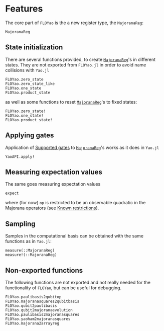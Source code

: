 # Features

The core part of `FLOYao` is the a new register type, the `MajoranaReg`:

```@docs
MajoranaReg
```

## State initialization

There are several functions provided, to create [`MajoranaReg`](@ref)'s 
in different states. They are not exported from `FLOYao.jl` in order to avoid
name collisions with `Yao.jl`

```@docs
FLOYao.zero_state
FLOYao.zero_state_like
FLOYao.one_state
FLOYao.product_state
```

as well as some functions to reset [`MajoranaReg`](@ref)'s to fixed states:

```@docs
FLOYao.zero_state!
FLOYao.one_state!
FLOYao.product_state!
```

## Applying gates
Application of [Supported gates](@ref) to [`MajoranaReg`](@ref)'s works 
as it does in `Yao.jl`

```@docs
YaoAPI.apply! 
```

## Measuring expectation values
The same goes measuring expectation values 
```@docs
expect 
```
where (for now) `op` is restricted to be an observable quadratic in the 
Majorana operators (see [Known restrictions](@ref)).


## Sampling
Samples in the computational basis can be obtained with the same functions as 
in `Yao.jl`:

```@docs
measure(::MajoranaReg)
measure!(::MajoranaReg)
```

## Non-exported functions
The following functions are not exported and not really needed for the 
functionality of `FLOYao`, but can be useful for debugging.

```@docs
FLOYao.paulibasis2qubitop
FLOYao.majoranasquares2qubitbasis
FLOYao.qubit2paulibasis
FLOYao.qubit2majoranaevolution
FLOYao.paulibasis2majoranasquares
FLOYao.yaoham2majoranasquares
FLOYao.majorana2arrayreg
```
